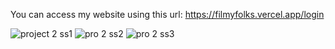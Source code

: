 You can access my website using this url: https://filmyfolks.vercel.app/login

![project 2 ss1](https://github.com/zaydhassan/Filmyfolks/assets/93902571/a95364b6-2c96-4930-81fd-322ed4a87b0f)
![pro 2 ss2](https://github.com/zaydhassan/Filmyfolks/assets/93902571/7b9ff26c-d902-4876-ab2d-542e9e59a1e4)
![pro 2 ss3](https://github.com/zaydhassan/Filmyfolks/assets/93902571/0615a380-7b68-4e65-93b6-87e5550b3f98)

